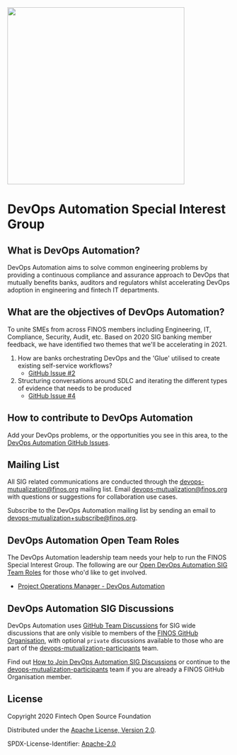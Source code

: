 <img src="https://github.com/mcleo-d/branding/raw/master/sig-logos/devops-automation-sig/Wordmark-with-Icon/2022_DevOpsAutomation.svg" width="400">

# DevOps Automation Special Interest Group

## What is DevOps Automation?

DevOps Automation aims to solve common engineering problems by providing a continuous compliance and assurance approach to DevOps that mutually benefits banks, auditors and regulators whilst accelerating DevOps adoption in engineering and fintech IT departments.

## What are the objectives of DevOps Automation?

To unite SMEs from across FINOS members including Engineering, IT, Compliance, Security, Audit, etc. Based on 2020 SIG banking member feedback, we have identified two themes that we'll be accelerating in 2021.

1. How are banks orchestrating DevOps and the 'Glue' utilised to create existing self-service workflows?
   - [GitHub Issue #2](https://github.com/finos/devops-mutualization/issues/2)
2. Structuring conversations around SDLC and iterating the different types of evidence that needs to be produced
   - [GitHub Issue #4](https://github.com/finos/devops-mutualization/issues/4)

## How to contribute to DevOps Automation

Add your DevOps problems, or the opportunities you see in this area, to the [DevOps Automation GitHub Issues](https://github.com/finos-labs/devops-mutualization/issues).

## Mailing List

All SIG related communications are conducted through the devops-mutualization@finos.org mailing list. Email devops-mutualization@finos.org with questions or suggestions for collaboration use cases.

Subscribe to the DevOps Automation mailing list by sending an email to devops-mutualization+subscribe@finos.org.

## DevOps Automation Open Team Roles

The DevOps Automation leadership team needs your help to run the FINOS Special Interest Group. The following are our [Open DevOps Automation SIG Team Roles](docs/open-roles) for those who'd like to get involved.

- [Project Operations Manager - DevOps Automation](docs/open-roles/project-operations-manager.md)

## DevOps Automation SIG Discussions

DevOps Automation uses [GitHub Team Discussions](https://odp.finos.org/docs/project-collaboration#github-team-discussions) for SIG wide discussions that are only visible to members of the [FINOS GitHub Organisation](https://github.com/orgs/finos/people), with optional `private` discussions available to those who are part of the [devops-mutualization-participants](https://github.com/orgs/finos/teams/devops-mutualization-participants/) team.

Find out [How to Join DevOps Automation SIG Discussions](https://github.com/finos/devops-mutualization/blob/master/docs/Discussions.md) or continue to the [devops-mutualization-participants](https://github.com/orgs/finos/teams/devops-mutualization-participants/) team if you are already a FINOS GitHub Organisation member.

## License

Copyright 2020 Fintech Open Source Foundation

Distributed under the [Apache License, Version 2.0](http://www.apache.org/licenses/LICENSE-2.0).

SPDX-License-Identifier: [Apache-2.0](https://spdx.org/licenses/Apache-2.0)
